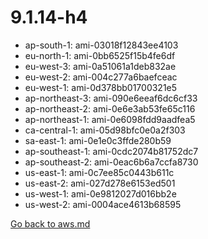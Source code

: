 
 # 9.1.14-h4
- ap-south-1: ami-03018f12843ee4103
- eu-north-1: ami-0bb6525f15b4fe6df
- eu-west-3: ami-0a51061a1deb832ae
- eu-west-2: ami-004c277a6baefceac
- eu-west-1: ami-0d378bb01700321e5
- ap-northeast-3: ami-090e6eeaf6dc6cf33
- ap-northeast-2: ami-0e6e3ab53fe65c116
- ap-northeast-1: ami-0e6098fdd9aadfea5
- ca-central-1: ami-05d98bfc0e0a2f303
- sa-east-1: ami-0e1e0c3ffde280b59
- ap-southeast-1: ami-0cdc2074b81752dc7
- ap-southeast-2: ami-0eac6b6a7ccfa8730
- us-east-1: ami-0c7ee85c0443b611c
- us-east-2: ami-027d278e6153ed501
- us-west-1: ami-0e9812027d016bb2e
- us-west-2: ami-0004ace4613b68595

[Go back to aws.md](../../aws.md) 
